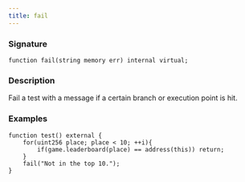 ```yaml
---
title: fail
---
```


### Signature

```solidity
function fail(string memory err) internal virtual;
```

### Description

Fail a test with a message if a certain branch or execution point is hit.

### Examples

```solidity
function test() external {
    for(uint256 place; place < 10; ++i){
        if(game.leaderboard(place) == address(this)) return;
    }
    fail("Not in the top 10.");
}
```
